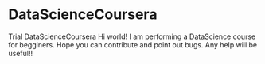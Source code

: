 # DataScienceCoursera
Trial DataScienceCoursera
Hi world! I am performing a DataScience course for begginers. Hope you can contribute and point out bugs. Any help will be useful!!
